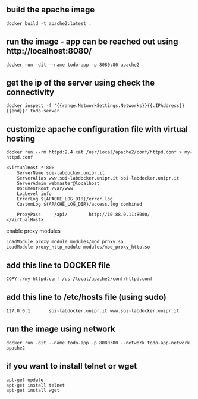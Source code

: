 ## build the apache image
```
docker build -t apache2:latest .
```
## run the image - app can be reached out using http://localhost:8080/
```
docker run -dit --name todo-app -p 8080:80 apache2
```
## get the ip of the server using check the connectivity
```
docker inspect -f '{{range.NetworkSettings.Networks}}{{.IPAddress}}{{end}}' todo-server
```
## customize apache configuration file with virtual hosting
```
docker run --rm httpd:2.4 cat /usr/local/apache2/conf/httpd.conf > my-httpd.conf
```
```
<VirtualHost *:80>
    ServerName soi-labdocker.unipr.it
    ServerAlias www.soi-labdocker.unipr.it soi-labdocker.unipr.it
    ServerAdmin webmaster@localhost
    DocumentRoot /var/www
    LogLevel info
    ErrorLog ${APACHE_LOG_DIR}/error.log
    CustomLog ${APACHE_LOG_DIR}/access.log combined

    ProxyPass     /api/        http://10.88.0.11:8000/
</VirtualHost>
```
enable proxy modules

```
LoadModule proxy_module modules/mod_proxy.so
LoadModule proxy_http_module modules/mod_proxy_http.so
```
## add this line to DOCKER file
```
COPY ./my-httpd.conf /usr/local/apache2/conf/httpd.conf
```
## add this line to /etc/hosts file (using sudo)
```
127.0.0.1       soi-labdocker.unipr.it www.soi-labdocker.unipr.it
```
## run the image using network
```
docker run -dit --name todo-app -p 8080:80 --network todo-app-network apache2
```

## if you want to install telnet or wget
```
apt-get update
apt-get install telnet
apt-get install wget
```
